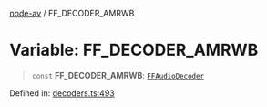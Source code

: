 [node-av](../globals.md) / FF\_DECODER\_AMRWB

# Variable: FF\_DECODER\_AMRWB

> `const` **FF\_DECODER\_AMRWB**: [`FFAudioDecoder`](../type-aliases/FFAudioDecoder.md)

Defined in: [decoders.ts:493](https://github.com/seydx/av/blob/f8631fc881b394300b1479f511d55cf1c370a87f/src/constants/decoders.ts#L493)
